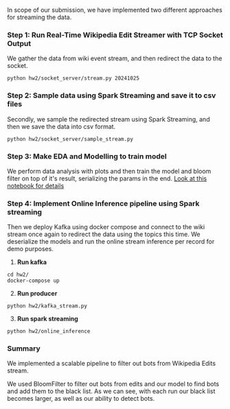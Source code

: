 In scope of our submission, we have implemented two different approaches for streaming the data. 

### Step 1: Run Real-Time Wikipedia Edit Streamer with TCP Socket Output 
We gather the data from wiki event stream, and then redirect the data to the socket. 

```commandline
python hw2/socket_server/stream.py 20241025
```

### Step 2: Sample data using Spark Streaming and save it to csv files
Secondly, we sample the redirected stream using Spark Streaming, and then we save the data into csv format.
```commandline
python hw2/socket_server/sample_stream.py
```

### Step 3: Make EDA and Modelling to train model
We perform data analysis with plots and then train the model and bloom filter on top of it's result, serializing the params in the end.
[Look at this notebook for details](Bloom%20FIlter%20and%20EDA.ipynb)

### Step 4: Implement Online Inference pipeline using Spark streaming
Then we deploy Kafka using docker compose and connect to the wiki stream once again to redirect the data using the topics this time.
We deserialize the models and run the online stream inference per record for demo purposes.

1) **Run kafka**
```commandline
cd hw2/
docker-compose up
```
2) **Run producer**
```commandline
python hw2/kafka_stream.py
```
3) **Run spark streaming**
```commandline
python hw2/online_inference
``` 

### Summary
We implemented a scalable pipeline to filter out bots from Wikipedia Edits stream. 

We used BloomFilter to filter out bots from edits and our model to find bots and add them to the black list. 
As we can see, with each run our black list becomes larger, as well as our ability to detect bots.